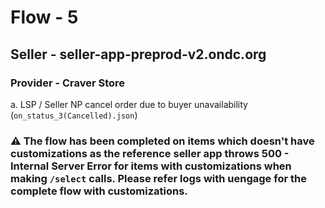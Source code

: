 # Flow - 5
## Seller - seller-app-preprod-v2.ondc.org
### Provider - Craver Store

a. LSP / Seller NP cancel order due to buyer unavailability (`on_status_3(Cancelled).json`)

### ⚠️ The flow has been completed on items which doesn't have customizations as the reference seller app throws 500 - Internal Server Error for items with customizations when making `/select` calls. Please refer logs with uengage for the complete flow with customizations.